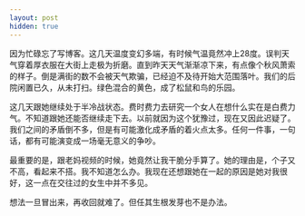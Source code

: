 ```yaml
---
layout: post
hidden: true
---
```

因为忙碌忘了写博客。这几天温度变幻多端，有时候气温竟然冲上28度。误判天气穿着厚衣服在大街上走极为折磨。直到昨天天气渐渐凉下来，有点像个秋风萧索的样子。倒是满街的数不会被天气欺骗，已经迫不及待开始大范围落叶。我们的后院闲置已久，从未打扫。绿色混合的黄色，成了松鼠和鸟的乐园。

这几天跟她继续处于半冷战状态。费时费力去研究一个女人在想什么实在是白费力气。不知道跟她还能否继续走下去。以前就因为这个犹豫过，现在又因此迟疑了。我们之间的矛盾倒不多，但是有可能激化成矛盾的着火点太多。任何一件事，一句话，都有可能演变成一场毫无意义的争吵。

最重要的是，跟老妈视频的时候，她竟然让我干脆分手算了。她的理由是，个子又不高，看起来不搭。我不知道怎么办。我现在还想跟她在一起的原因是她对我很好，这一点在交往过的女生中并不多见。

想法一旦冒出来，再收回就难了。但任其生根发芽也不是办法。